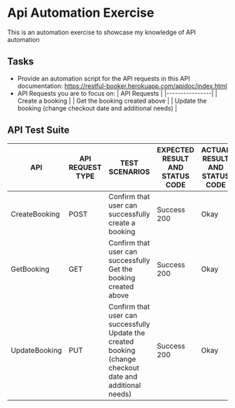 # Api Automation Exercise
This is an automation exercise to showcase my knowledge of API automation

## Tasks
* Provide an automation script for the API requests in this API documentation: https://restful-booker.herokuapp.com/apidoc/index.html
* API Requests you are to focus on:
  | API Requests |
  |----------------|
   | Create a booking |
  | Get the booking created above |
  | Update the booking (change checkout date and additional needs) |


## API Test Suite
  | API	 | API	REQUEST TYPE |	TEST SCENARIOS |	EXPECTED RESULT AND STATUS CODE |	ACTUAL RESULT AND STATUS CODE	| OBSERVATION |
  |------------------|------------------|-----------------|----------------------------------|	------------------------------|------------ |
  | CreateBooking | POST | Confirm that user can successfully create a booking | Success 200 |	Okay | Pass |
  | GetBooking | GET | Confirm that user can successfully Get the booking created above | Success 200 |	Okay | Pass |
  | UpdateBooking | PUT | Confirm that user can successfully Update the created booking (change checkout date and additional needs) | Success 200 |	Okay | Pass |
  
